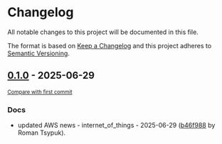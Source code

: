 # Changelog

All notable changes to this project will be documented in this file.

The format is based on [Keep a Changelog](http://keepachangelog.com/en/1.0.0/)
and this project adheres to [Semantic Versioning](http://semver.org/spec/v2.0.0.html).

<!-- insertion marker -->
## [0.1.0](https://github.com/tsypuk/aws-news/releases/tag/ver-2025-06-290.1.0) - 2025-06-29

<small>[Compare with first commit](https://github.com/tsypuk/aws-news/compare/84934a2eba92237e7ded5644ef47563616cd25b2...ver-2025-06-29)</small>

### Docs

- updated AWS news - internet_of_things - 2025-06-29 ([b46f988](https://github.com/tsypuk/aws-news/commit/b46f9886de8146860f4785fdc1098065b3824d94) by Roman Tsypuk).

